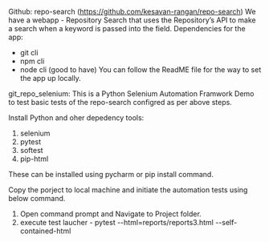 Github: repo-search (https://github.com/kesavan-rangan/repo-search)
We have a webapp - Repository Search that uses the Repository’s API to make a search when
a keyword is passed into the field.
Dependencies for the app:
- git cli
- npm cli
- node cli (good to have)
You can follow the ReadME file for the way to set the app up locally.

git_repo_selenium:
This is a Python Selenium Automation Framwork Demo to test basic tests of the repo-search configred as per above steps.

Install Python and oher depedency tools:
1. selenium
2. pytest
3. softest
4. pip-html

These can be installed using pycharm or pip install command.

Copy the porject to local machine and initiate the automation tests using below command.
1. Open command prompt and Navigate to Project folder.
2. execute test laucher - pytest --html=reports/reports3.html --self-contained-html
